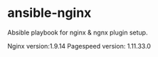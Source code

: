 # ansible-nginx
Absible playbook for nginx & ngnx plugin setup. 

Nginx version:1.9.14
Pagespeed version: 1.11.33.0